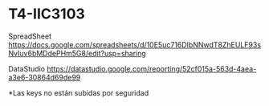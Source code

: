 # T4-IIC3103

SpreadSheet
https://docs.google.com/spreadsheets/d/10E5uc716DIbNNwdT8ZhEULF93sNvIuv6bMDdePHm5G8/edit?usp=sharing

DataStudio
https://datastudio.google.com/reporting/52cf015a-563d-4aea-a3e6-30864d69de99

*Las keys no están subidas por seguridad

